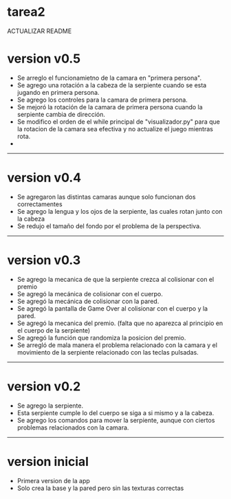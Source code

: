 # tarea2

ACTUALIZAR README

# version v0.5
 - Se arreglo el funcionamietno de la camara en "primera persona".
 - Se agrego una rotación a la cabeza de la serpiente cuando se esta jugando en primera persona.
 - Se agrego los controles para la camara de primera persona.
 - Se mejoró la rotación de la camara de primera persona cuando la serpiente cambia de dirección.
 - Se modifico el orden de el while principal de "visualizador.py" para que la rotacion de la camara sea efectiva y no actualize el juego mientras rota.
 - 
 
******
# version v0.4
 - Se agregaron las distintas camaras aunque solo funcionan dos correctamentes
 - Se agrego la lengua y los ojos de la serpiente, las cuales rotan junto con la cabeza
 - Se redujo el tamaño del fondo por el problema de la perspectiva.
 
******
# version v0.3
 - Se agrego la mecanica de que la serpiente crezca al colisionar con el premio
 - Se agregó la mecánica de colisionar con el cuerpo.
 - Se agregó la mecánica de colisionar con la pared.
 - Se agregó la pantalla de Game Over al colisionar con el cuerpo y la pared.
 - Se agregó la mecanica del premio. (falta que no aparezca al principio en el cuerpo de la serpiente)
 - Se agregó la función que randomiza la posicion del premio.
 - Se arregló de mala manera el problema relacionado con la camara y el movimiento de la serpiente relacionado con las teclas pulsadas.

******
# version v0.2
 - Se agrego la serpiente.
 - Esta serpiente cumple lo del cuerpo se siga a si mismo y a la cabeza.
 - Se agrego los comandos para mover la serpiente, aunque con ciertos problemas relacionados con la camara.

******
# version inicial
 - Primera version de la app
 - Solo crea la base y la pared pero sin las texturas correctas
